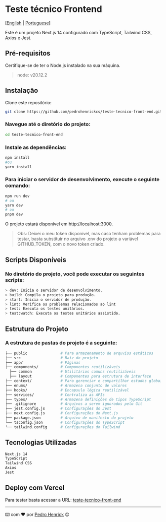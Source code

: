 # Teste técnico Frontend

[[English](README.md) | [Portuguese](README.pt.md)]

Este é um projeto Next.js 14 configurado com TypeScript, Tailwind CSS, Axios e Jest.

## Pré-requisitos

Certifique-se de ter o Node.js instalado na sua máquina.

> node: v20.12.2

## Instalação

Clone este repositório:
```bash
git clone https://github.com/pedrohenrickcs/teste-tecnico-front-end.git
```
### Navegue até o diretório do projeto:

```bash
cd teste-tecnico-front-end
```

### Instale as dependências:
```bash
npm install
#ou
yarn install
```

### Para iniciar o servidor de desenvolvimento, execute o seguinte comando:
```bash
npm run dev
# ou
yarn dev
# ou
pnpm dev
```

O projeto estará disponível em http://localhost:3000.


> Obs: Deixei o meu token disponível, mas caso tenham problemas para testar, basta substituir no arquivo .env do projeto a variável GITHUB_TOKEN, com o novo token criado.


## Scripts Disponíveis
### No diretório do projeto, você pode executar os seguintes scripts:

```bash
> dev: Inicia o servidor de desenvolvimento.
> build: Compila o projeto para produção.
> start: Inicia o servidor de produção.
> lint: Verifica os problemas relacionados ao lint
> test: Executa os testes unitários.
> test:watch: Executa os testes unitários assistido.
```

## Estrutura do Projeto
### A estrutura de pastas do projeto é a seguinte:
```bash
├── public               # Para armazenamento de arquvios estáticos
├── src                  # Raíz do projeto
├── app/                 # Páginas
├── components/          # Componentes reutilizáveis
  ├── common             # Utilitários comuns reutilizáveis
  ├── layout             # Componentes para estrutura de interface
├── context/             # Para gerenciar e compartilhar estados globais
├── enums/               # Armazena conjunto de valores
├── hooks/               # Encapsula lógica reutilizável
├── services/            # Centraliza as APIs
├── types/               # Armazena definições de tipos TypeScript
├── .gitignore           # Arquivos a serem ignorados pelo Git
├── jest.config.js       # Configurações do Jest
├── next.config.js       # Configurações do Next.js
├── package.json         # Arquivo de manifesto do projeto
└── tsconfig.json        # Configurações do TypeScript
└── tailwind.config      # Configurações do Tailwind
```
## Tecnologias Utilizadas

```bash
Next.js 14
TypeScript
Tailwind CSS
Axios
Jest
```

## Deploy com Vercel

Para testar basta acessar a URL: [teste-tecnico-front-end](https://teste-tecnico-front-end-omega.vercel.app/)

---
⌨️ com ❤️ por [Pedro Henrick](https://www.linkedin.com/in/pedro-henrickcs) 😊